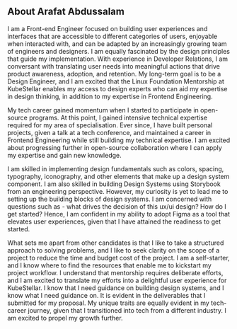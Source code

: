 ## About Arafat Abdussalam

I am a Front-end Engineer focused on building user experiences and interfaces that are accessible to different categories of users, enjoyable when interacted with, and can be adapted by an increasingly growing team of engineers and designers. I am equally fascinated by the design principles that guide my implementation. With experience in Developer Relations, I am conversant with translating user needs into meaningful actions that drive product awareness, adoption, and retention. My long-term goal is to be a Design Engineer, and I am excited that the Linux Foundation Mentorship at KubeStellar enables my access to design experts who can aid my expertise in design thinking, in addition to my expertise in Frontend Engineering.

My tech career gained momentum when I started to participate in open-source programs. At this point, I gained intensive technical expertise required for my area of specialisation. Ever since, I have built personal projects, given a talk at a tech conference, and maintained a career in Frontend Engineering while still building my technical expertise. I am excited about progressing further in open-source collaboration where I can apply my expertise and gain new knowledge.

I am skilled in implementing design fundamentals such as colors, spacing, typography, iconography, and other elements that make up a design system component. I am also skilled in building Design Systems using Storybook from an engineering perspective. However, my curiosity is yet to lead me to setting up the building blocks of design systems. I am concerned with questions such as - what drives the decision of this ux/ui design? How do I get started? Hence, I am confident in my ability to adopt Figma as a tool that elevates user experiences, given that I have attained the readiness to get started.

What sets me apart from other candidates is that I like to take a structured approach to solving problems, and I like to seek clarity on the scope of a project to reduce the time and budget cost of the project. I am a self-starter, and I know where to find the resources that enable me to kickstart my project workflow. I understand that mentorship requires deliberate efforts, and I am excited to translate my efforts into a delightful user experience for KubeStellar. I know that I need guidance on building design systems, and I know what I need guidance on. It is evident in the deliverables that I submitted for my proposal. My unique traits are equally evident in my tech-career journey, given that I transitioned into tech from a different industry. I am excited to propel my growth further.
